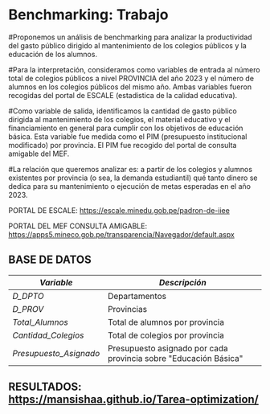 # Benchmarking: Trabajo
#Proponemos un análisis de benchmarking para analizar la productividad del gasto público dirigido al mantenimiento de los colegios públicos y la educación de los alumnos.

#Para la interpretación, consideramos como variables de entrada al número total de colegios públicos a nivel PROVINCIA del año 2023 y el número de alumnos en los colegios públicos del mismo año. Ambas variables fueron recogidas del portal de ESCALE (estadistica de la calidad educativa).

#Como variable de salida, identificamos la cantidad de gasto público dirigida al mantenimiento de los colegios, el material educativo y el financiamiento en general para cumplir con los objetivos de educación básica. Esta variable fue medida como el PIM (presupuesto institucional modificado) por provincia. El PIM fue recogido del portal de consulta amigable del MEF.

#La relación que queremos analizar es: a partir de los colegios y alumnos existentes por provincia (o sea, la demanda estudiantil) qué tanto dinero se dedica para su mantenimiento o ejecución de metas esperadas en el año 2023.


PORTAL DE ESCALE: https://escale.minedu.gob.pe/padron-de-iiee 

PORTAL DEL MEF CONSULTA AMIGABLE: https://apps5.mineco.gob.pe/transparencia/Navegador/default.aspx 

## BASE DE DATOS

| *Variable*         | *Descripción*                                                                                         |
|----------------------|---------------------------------------------------------------------------------------------------------|
| *D_DPTO*   | Departamentos                                                                          |
| *D_PROV*  | Provincias                    |
| *Total_Alumnos*     | Total de alumnos por provincia                        |
| *Cantidad_Colegios*      | Total de colegios por provincia                        |
| *Presupuesto_Asignado*      | Presupuesto asignado por cada provincia sobre "Educación Básica"               |

## RESULTADOS: https://mansishaa.github.io/Tarea-optimization/
